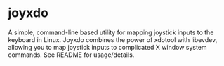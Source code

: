 # joyxdo

A simple, command-line based utility for mapping joystick inputs to the keyboard in Linux. Joyxdo combines the power of xdotool with libevdev, allowing you to map joystick inputs to complicated X window system commands. See README for usage/details.


